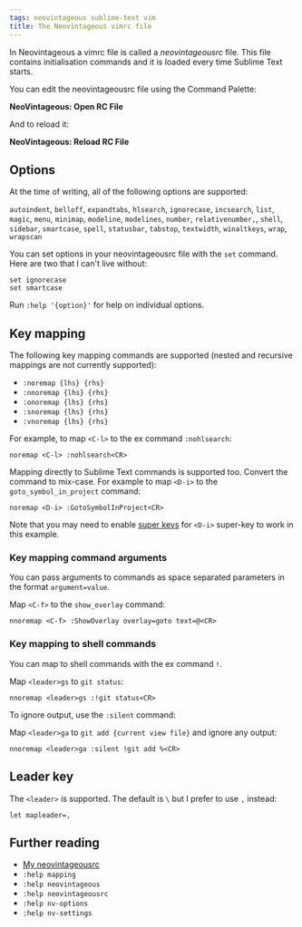 ```yaml
---
tags: neovintageous sublime-text vim
title: The Neovintageous vimrc file
---
```


In Neovintageous a vimrc file is called a *neovintageousrc* file. This file contains initialisation commands and it is loaded every time Sublime Text starts.

You can edit the neovintageousrc file using the Command Palette:

**NeoVintageous: Open RC File**

And to reload it:

**NeoVintageous: Reload RC File**

## Options

At the time of writing, all of the following options are supported:

`autoindent`, `belloff`, `expandtabs`, `hlsearch`, `ignorecase`, `incsearch`, `list`, `magic`, `menu`, `minimap`, `modeline`, `modelines`, `number`, `relativenumber,`, `shell`, `sidebar`, `smartcase`, `spell`, `statusbar`, `tabstop`, `textwidth`, `winaltkeys`, `wrap`, `wrapscan`

You can set options in your neovintageousrc file with the `set` command. Here are two that I can't live without:

    set ignorecase
    set smartcase

Run `:help '{option}'` for help on individual options.

## Key mapping

The following key mapping commands are supported (nested and recursive mappings are not currently supported):

- `:noremap {lhs} {rhs}`
- `:nnoremap {lhs} {rhs}`
- `:onoremap {lhs} {rhs}`
- `:snoremap {lhs} {rhs}`
- `:vnoremap {lhs} {rhs}`


For example, to map `<C-l>` to the ex command `:nohlsearch`:

    noremap <C-l> :nohlsearch<CR>

Mapping directly to Sublime Text commands is supported too. Convert the command to mix-case. For example to map `<D-i>` to the `goto_symbol_in_project` command:

    noremap <D-i> :GotoSymbolInProject<CR>

Note that you may need to enable [super keys](/2022/09/22/neovintageous-super-keys/) for `<D-i>` super-key to work in this example.

### Key mapping command arguments

You can pass arguments to commands as space separated parameters in the format `argument=value`.

Map `<C-f>` to the `show_overlay` command:

    nnoremap <C-f> :ShowOverlay overlay=goto text=@<CR>

### Key mapping to shell commands

You can map to shell commands with the ex command `!`.

Map `<leader>gs` to `git status`:

    nnoremap <leader>gs :!git status<CR>

To ignore output, use the `:silent` command:

Map `<leader>ga` to `git add {current view file}` and ignore any output:

    nnoremap <leader>ga :silent !git add %<CR>

## Leader key

The `<leader>` is supported. The default is `\` but I prefer to use `,` instead:

    let mapleader=,

## Further reading

* [My neovintageousrc](https://raw.githubusercontent.com/gerardroche/sublimefiles/master/User/.neovintageousrc)
* `:help mapping`
* `:help neovintageous`
* `:help neovintageousrc`
* `:help nv-options`
* `:help nv-settings`
